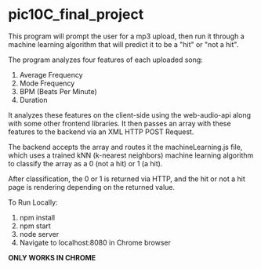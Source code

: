 # pic10C_final_project
This program will prompt the user for a mp3 upload, then run it through a machine learning algorithm that will predict it to be a "hit" or "not a hit".

The program analyzes four features of each uploaded song:

1. Average Frequency
2. Mode Frequency
3. BPM (Beats Per Minute)
4. Duration

It analyzes these features on the client-side using the web-audio-api along with some other frontend libraries. 
It then passes an array with these features to the backend via an XML HTTP POST Request. 

The backend accepts the array and routes it the machineLearning.js file, which uses a trained  kNN (k-nearest neighbors) machine learning
 algorithm to classify the array as a 0 (not a hit) or 1 (a hit). 

After classification, the 0 or 1 is returned via HTTP, and the hit or not a hit page is rendering depending on the returned value. 

To Run Locally:

1. npm install
2. npm start
3. node server
4. Navigate to localhost:8080 in Chrome browser 

**ONLY WORKS IN CHROME** 
